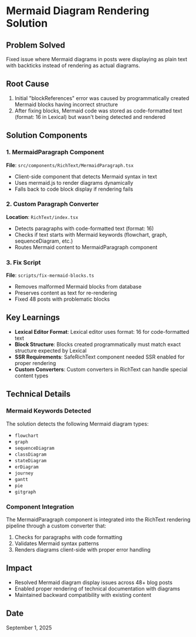 # Mermaid Diagram Rendering Solution

## Problem Solved
Fixed issue where Mermaid diagrams in posts were displaying as plain text with backticks instead of rendering as actual diagrams.

## Root Cause
1. Initial "blockReferences" error was caused by programmatically created Mermaid blocks having incorrect structure
2. After fixing blocks, Mermaid code was stored as code-formatted text (format: 16 in Lexical) but wasn't being detected and rendered

## Solution Components

### 1. MermaidParagraph Component
**File**: `src/components/RichText/MermaidParagraph.tsx`

- Client-side component that detects Mermaid syntax in text
- Uses mermaid.js to render diagrams dynamically
- Falls back to code block display if rendering fails

### 2. Custom Paragraph Converter
**Location**: `RichText/index.tsx`

- Detects paragraphs with code-formatted text (format: 16)
- Checks if text starts with Mermaid keywords (flowchart, graph, sequenceDiagram, etc.)
- Routes Mermaid content to MermaidParagraph component

### 3. Fix Script
**File**: `scripts/fix-mermaid-blocks.ts`

- Removes malformed Mermaid blocks from database
- Preserves content as text for re-rendering
- Fixed 48 posts with problematic blocks

## Key Learnings

- **Lexical Editor Format**: Lexical editor uses format: 16 for code-formatted text
- **Block Structure**: Blocks created programmatically must match exact structure expected by Lexical
- **SSR Requirements**: SafeRichText component needed SSR enabled for proper rendering
- **Custom Converters**: Custom converters in RichText can handle special content types

## Technical Details

### Mermaid Keywords Detected
The solution detects the following Mermaid diagram types:
- `flowchart`
- `graph`
- `sequenceDiagram`
- `classDiagram`
- `stateDiagram`
- `erDiagram`
- `journey`
- `gantt`
- `pie`
- `gitgraph`

### Component Integration
The MermaidParagraph component is integrated into the RichText rendering pipeline through a custom converter that:
1. Checks for paragraphs with code formatting
2. Validates Mermaid syntax patterns
3. Renders diagrams client-side with proper error handling

## Impact
- Resolved Mermaid diagram display issues across 48+ blog posts
- Enabled proper rendering of technical documentation with diagrams
- Maintained backward compatibility with existing content

## Date
September 1, 2025